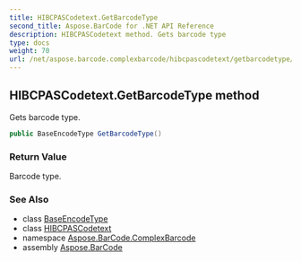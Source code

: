 ```yaml
---
title: HIBCPASCodetext.GetBarcodeType
second_title: Aspose.BarCode for .NET API Reference
description: HIBCPASCodetext method. Gets barcode type
type: docs
weight: 70
url: /net/aspose.barcode.complexbarcode/hibcpascodetext/getbarcodetype/
---
```

## HIBCPASCodetext.GetBarcodeType method

Gets barcode type.

```csharp
public BaseEncodeType GetBarcodeType()
```

### Return Value

Barcode type.

### See Also

* class [BaseEncodeType](../../../aspose.barcode.generation/baseencodetype/)
* class [HIBCPASCodetext](../)
* namespace [Aspose.BarCode.ComplexBarcode](../../../aspose.barcode.complexbarcode/)
* assembly [Aspose.BarCode](../../../)


